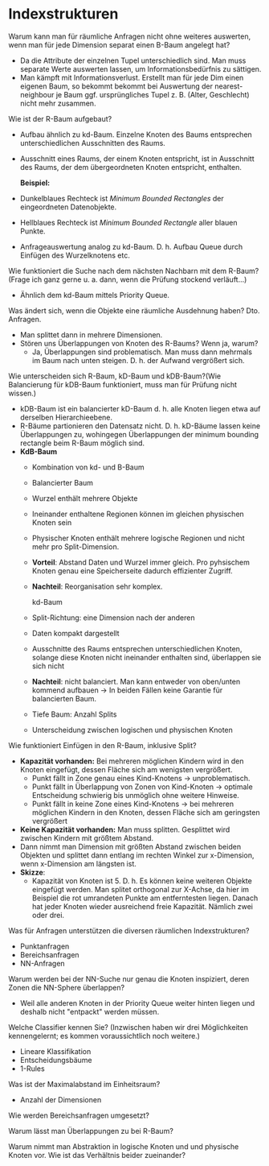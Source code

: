 # Indexstrukturen

Warum kann man für räumliche Anfragen nicht ohne weiteres auswerten, wenn man für jede Dimension separat einen B-Baum angelegt hat?

* Da die Attribute der einzelnen Tupel unterschiedlich sind. Man muss separate Werte auswerten lassen, um Informationsbedürfnis zu sättigen.
* Man kämpft mit Informationsverlust. Erstellt man für jede Dim einen eigenen Baum, so bekommt bekommt bei Auswertung der nearest-neighbour je Baum ggf. ursprüngliches Tupel z. B. (Alter, Geschlecht) nicht mehr zusammen.

Wie ist der R-Baum aufgebaut?

* Aufbau ähnlich zu kd-Baum. Einzelne Knoten des Baums entsprechen unterschiedlichen Ausschnitten des Raums.
*   Ausschnitt eines Raums, der einem Knoten entspricht, ist in Ausschnitt des Raums, der dem übergeordneten Knoten entspricht, enthalten.

    **Beispiel:**
* Dunkelblaues Rechteck ist _Minimum Bounded Rectangles_ der eingeordneten Datenobjekte.
* Hellblaues Rechteck ist _Minimum Bounded Rectangle_ aller blauen Punkte.
* Anfrageauswertung analog zu kd-Baum. D. h. Aufbau Queue durch Einfügen des Wurzelknotens etc.

Wie funktioniert die Suche nach dem nächsten Nachbarn mit dem R-Baum? (Frage ich ganz gerne u. a. dann, wenn die Prüfung stockend verläuft...)

* Ähnlich dem kd-Baum mittels Priority Queue.

Was ändert sich, wenn die Objekte eine räumliche Ausdehnung haben? Dto. Anfragen.

* Man splittet dann in mehrere Dimensionen.
* Stören uns Überlappungen von Knoten des R-Baums? Wenn ja, warum?
  * Ja, Überlappungen sind problematisch. Man muss dann mehrmals im Baum nach unten steigen. D. h. der Aufwand vergrößert sich.

Wie unterscheiden sich R-Baum, kD-Baum und kDB-Baum?(Wie Balancierung für kDB-Baum funktioniert, muss man für Prüfung nicht wissen.)

* kDB-Baum ist ein balancierter kD-Baum d. h. alle Knoten liegen etwa auf derselben Hierarchieebene.
* R-Bäume partionieren den Datensatz nicht. D. h. kD-Bäume lassen keine Überlappungen zu, wohingegen Überlappungen der minimum bounding rectangle beim R-Baum möglich sind.
* **KdB-Baum**
  * Kombination von kd- und B-Baum
  * Balancierter Baum
  * Wurzel enthält mehrere Objekte
  * Ineinander enthaltene Regionen können im gleichen physischen Knoten sein
  * Physischer Knoten enthält mehrere logische Regionen und nicht mehr pro Split-Dimension.
  * **Vorteil**: Abstand Daten und Wurzel immer gleich. Pro pyhsischem Knoten genau eine Speicherseite dadurch effizienter Zugriff.
  *   **Nachteil**: Reorganisation sehr komplex.

      kd-Baum
  * Split-Richtung: eine Dimension nach der anderen
  * Daten kompakt dargestellt
  * Ausschnitte des Raums entsprechen unterschiedlichen Knoten, solange diese Knoten nicht ineinander enthalten sind, überlappen sie sich nicht
  * **Nachteil**: nicht balanciert. Man kann entweder von oben/unten kommend aufbauen → In beiden Fällen keine Garantie für balancierten Baum.
  * Tiefe Baum: Anzahl Splits
  * Unterscheidung zwischen logischen und physischen Knoten

Wie funktioniert Einfügen in den R-Baum, inklusive Split?

* **Kapazität vorhanden:** Bei mehreren möglichen Kindern wird in den Knoten eingefügt, dessen Fläche sich am wenigsten vergrößert.
  * Punkt fällt in Zone genau eines Kind-Knotens → unproblematisch.
  * Punkt fällt in Überlappung von Zonen von Kind-Knoten → optimale Entscheidung schwierig bis unmöglich ohne weitere Hinweise.
  * Punkt fällt in keine Zone eines Kind-Knotens → bei mehreren möglichen Kindern in den Knoten, dessen Fläche sich am geringsten vergrößert
* **Keine Kapazität vorhanden:** Man muss splitten. Gesplittet wird zwischen Kindern mit größtem Abstand.
* Dann nimmt man Dimension mit größten Abstand zwischen beiden Objekten und splittet dann entlang im rechten Winkel zur x-Dimension, wenn x-Dimension am längsten ist.
* **Skizze**:
  * Kapazität von Knoten ist 5. D. h. Es können keine weiteren Objekte eingefügt werden. Man splitet orthogonal zur X-Achse, da hier im Beispiel die rot umrandeten Punkte am entferntesten liegen. Danach hat jeder Knoten wieder ausreichend freie Kapazität. Nämlich zwei oder drei.

Was für Anfragen unterstützen die diversen räumlichen Indexstrukturen?

* Punktanfragen
* Bereichsanfragen
* NN-Anfragen

Warum werden bei der NN-Suche nur genau die Knoten inspiziert, deren Zonen die NN-Sphere überlappen?

* Weil alle anderen Knoten in der Priority Queue weiter hinten liegen und deshalb nicht "entpackt" werden müssen.

Welche Classifier kennen Sie? (Inzwischen haben wir drei Möglichkeiten kennengelernt; es kommen voraussichtlich noch weitere.)

* Lineare Klassifikation
* Entscheidungsbäume
* 1-Rules

Was ist der Maximalabstand im Einheitsraum?

* Anzahl der Dimensionen

Wie werden Bereichsanfragen umgesetzt?

Warum lässt man Überlappungen zu bei R-Baum?

Warum nimmt man Abstraktion in logische Knoten und und physische Knoten vor. Wie ist das Verhältnis beider zueinander?
